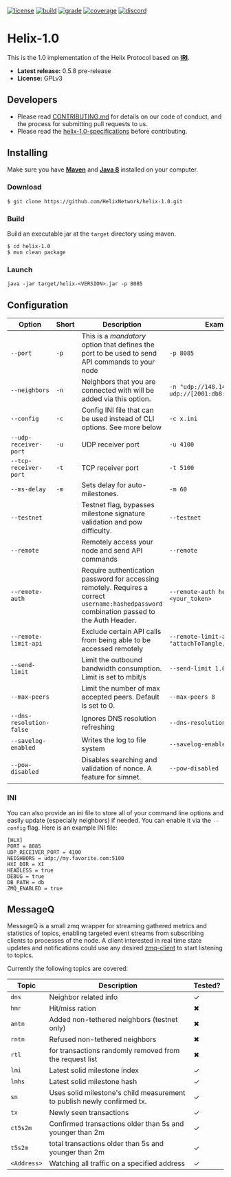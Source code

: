 <!-- [![doc][1]][2] ![GitHub release][3] [![matrix][12]][13] -->
[![license][4]][5] [![build][6]][7] [![grade][8]][9] [![coverage][10]][11] [![discord][14]][15]

# Helix-1.0
This is the 1.0 implementation of the Helix Protocol based on [**IRI**](https://github.com/iotaledger/iri/).
-   **Latest release:** 0.5.8 pre-release
-   **License:** GPLv3

## Developers

-   Please read [CONTRIBUTING.md](CONTRIBUTING.md) for details on our code of conduct, and the process for submitting pull requests to us.
-   Please read the [helix-1.0-specifications](https://github.com/HelixNetwork/helix-specs/blob/master/specs/helix-1.0.md) before contributing.

## Installing
Make sure you have [**Maven**](https://maven.apache.org/) and [**Java 8**](https://www.oracle.com/technetwork/java/javase/downloads/jdk8-downloads-2133151.html) installed on your computer.

### Download
```
$ git clone https://github.com/HelixNetwork/helix-1.0.git
```
### Build
Build an executable jar at the `target` directory using maven.
```
$ cd helix-1.0
$ mvn clean package
```

### Launch
```
java -jar target/helix-<VERSION>.jar -p 8085
```

## Configuration

| Option                   | Short | Description                                                                                                                                 | Example Input                                                       |
| ------------------------ | ----- | ------------------------------------------------------------------------------------------------------------------------------------------- | ------------------------------------------------------------------- |
| `--port`                 | `-p`  | This is a *mandatory* option that defines the port to be used to send API commands to your node                                             | `-p 8085`                                                           |
| `--neighbors`            | `-n`  | Neighbors that you are connected with will be added via this option.                                                                        | `-n "udp://148.148.148.148:4100 udp://[2001:db8:a0b:12f0::1]:4100"` |
| `--config`               | `-c`  | Config INI file that can be used instead of CLI options. See more below                                                                     | `-c x.ini`                                                          |
| `--udp-receiver-port`    | `-u`  | UDP receiver port                                                                                                                           | `-u 4100`                                                           |
| `--tcp-receiver-port`    | `-t`  | TCP receiver port                                                                                                                           | `-t 5100`                                                           |
| `--ms-delay`             | `-m`  | Sets delay for auto-milestones.                                                                                                             | `-m 60`                                                             |
| `--testnet`              |       | Testnet flag, bypasses milestone signature validation and pow difficulty.                                                                   | `--testnet`                                                         |
| `--remote`               |       | Remotely access your node and send API commands                                                                                             | `--remote`                                                          |
| `--remote-auth`          |       | Require authentication password for accessing remotely. Requires a correct `username:hashedpassword` combination passed to the Auth Header. | `--remote-auth helixtoken:<your_token>`                             |
| `--remote-limit-api`     |       | Exclude certain API calls from being able to be accessed remotely                                                                           | `--remote-limit-api "attachToTangle, addNeighbors"`                 |
| `--send-limit`           |       | Limit the outbound bandwidth consumption. Limit is set to mbit/s                                                                            | `--send-limit 1.0`                                                  |
| `--max-peers`            |       | Limit the number of max accepted peers. Default is set to 0.                                                                                | `--max-peers 8`                                                     |
| `--dns-resolution-false` |       | Ignores DNS resolution refreshing                                                                                                           | `--dns-resolution-false`                                            |
| `--savelog-enabled`      |       | Writes the log to file system                                                                                                               | `--savelog-enabled`                                                 |
| `--pow-disabled`         |       | Disables searching and validation of nonce. A feature for simnet.                                                                           | `--pow-disabled`                                                    |

### INI
You can also provide an ini file to store all of your command line options and easily update (especially neighbors) if needed. You can enable it via the `--config` flag. Here is an example INI file:
```
[HLX]
PORT = 8085
UDP_RECEIVER_PORT = 4100
NEIGHBORS = udp://my.favorite.com:5100
HXI_DIR = XI
HEADLESS = true
DEBUG = true
DB_PATH = db
ZMQ_ENABLED = true
```

## MessageQ

MessageQ is a small zmq wrapper for streaming gathered metrics and statistics of topics, enabling targeted event streams from subscribing clients to processes of the node.
A client interested in real time state updates and notifications could use any desired [zmq-client](https://github.com/zeromq/zeromq.js/) to start listening to topics.

Currently the following topics are covered:

| Topic       | Description                                                              | Tested? |
| -----       | -----                                                                    | -----   |
| `dns`       | Neighbor related info                                                    | ✓       |
| `hmr`       | Hit/miss ration                                                          | ✖       |
| `antn`      | Added non-tethered neighbors (testnet only)                              | ✖       |
| `rntn`      | Refused non-tethered neighbors                                           | ✖       |
| `rtl`       | for transactions randomly removed from the request list                  | ✖       |
| `lmi`       | Latest solid milestone index                                             | ✓       |
| `lmhs`      | Latest solid milestone hash                                              | ✓       |
| `sn`        | Uses solid milestone's child measurement to publish newly confirmed tx.  | ✓       |
| `tx`        | Newly seen transactions                                                  | ✓       |
| `ct5s2m`    | Confirmed transactions older than 5s and younger than 2m                 | ✓       |
| `t5s2m`     | total transactions older than 5s and younger than 2m                     | ✓       |
| `<Address>` | Watching all traffic on a specified address                              | ✓       |

<!-- [1]: https://javadoc-badge.appspot.com/helixnetwork/helix-1.0.svg?label=javadocs -->
<!-- [2]: https://javadoc-badge.appspot.com/helixnetwork/helix-1.0 -->
<!-- [3]: https://img.shields.io/github/release/helixnetwork/helix-1.0.svg -->
<!-- [12]: https://img.shields.io/matrix/helixnetwork:matrix.org.svg?label=matrix -->
<!-- [13]: https://riot.im/app/#/room/#helixnetwork:matrix.org -->
[4]: https://img.shields.io/badge/License-GPLv3-blue.svg
[5]: LICENSE
[6]: https://travis-ci.com/HelixNetwork/helix-1.0.svg?token=iyim5S8NXU1bnHDx8VMr&branch=master
[7]: https://travis-ci.com/HelixNetwork/helix-1.0
[8]: https://api.codacy.com/project/badge/Grade/0756a1f4690c453e99da9e242695634d
[9]: https://www.codacy.com?utm_source=github.com&amp;utm_medium=referral&amp;utm_content=HelixNetwork/helix-1.0&amp;utm_campaign=Badge_Grade
[10]: https://codecov.io/gh/helixnetwork/helix-1.0/branch/dev/graph/badge.svg?token=0IRQbGplCg
[11]: https://codecov.io/gh/helixnetwork/helix-1.0
[14]: https://img.shields.io/discord/410771391600656395.svg?label=discord
[15]: https://discord.gg/PjAKR8q
